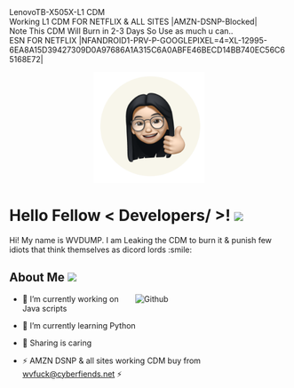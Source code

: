 
 <div size='20px'> LenovoTB-X505X-L1 CDM
</div>

 <div size='20px'> Working L1 CDM FOR NETFLIX & ALL SITES |AMZN-DSNP-Blocked|
</div>

 <div size='20px'>  Note This CDM Will Burn in 2-3 Days So Use as much u can..
</div>

 <div size='20px'> ESN FOR NETFLIX |NFANDROID1-PRV-P-GOOGLEPIXEL=4=XL-12995-6EA8A15D39427309D0A97686A1A315C6A0ABFE46BECD14BB740EC56C65168E72| 
</div>

<p align="center">
    <img width="200" src="https://github.com/Kathryn-Jie/Kathryn-Jie/blob/main/kathryn.png">
</p>

<h1> Hello Fellow < Developers/ >! <img src = "https://raw.githubusercontent.com/MartinHeinz/MartinHeinz/master/wave.gif" width = 30px> </h1>
<p align='center'>
</p>



<div size='20px'> Hi! My name is WVDUMP. I am Leaking the CDM to burn it & punish few idiots that think themselves as dicord lords :smile: 
</div>

<h2> About Me <img src = "https://media0.giphy.com/media/KDDpcKigbfFpnejZs6/giphy.gif?cid=ecf05e47oy6f4zjs8g1qoiystc56cu7r9tb8a1fe76e05oty&rid=giphy.gif" width = 100px></h2>

<img width="55%" align="right" alt="Github" src="https://raw.githubusercontent.com/onimur/.github/master/.resources/git-header.svg" />

- 🔭 I’m currently working on  Java scripts
  
- 🌱 I’m currently learning Python
  
- 👯 Sharing is caring
  

- ⚡ AMZN DSNP & all sites working CDM buy from wvfuck@cyberfiends.net ⚡ 

  
<br>
<br>
  <br>
  
